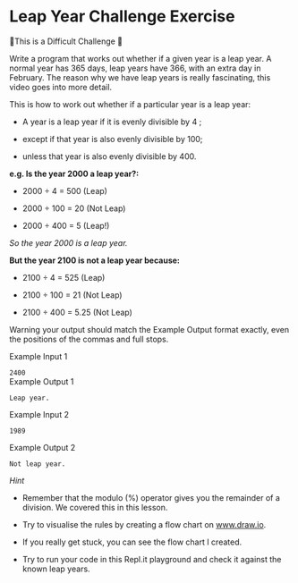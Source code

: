 <h1>Leap Year Challenge Exercise </h1>
💪This is a Difficult Challenge 💪

Write a program that works out whether if a given year is a leap year. A normal year has 365 days, leap years have 366, with an extra day in February. The reason why we have leap years is really fascinating, this video goes into more detail.

This is how to work out whether if a particular year is a leap year:

- A year is a leap year if it is evenly divisible by 4 ;

- except if that year is also evenly divisible by 100;

- unless that year is also evenly divisible by 400.



<strong> e.g. Is the year 2000 a leap year?: </strong>

- 2000 ÷ 4 = 500 (Leap)

- 2000 ÷ 100 = 20 (Not Leap)

- 2000 ÷ 400 = 5 (Leap!)



*So the year 2000 is a leap year.*

<strong> But the year 2100 is not a leap year because:</strong>

- 2100 ÷ 4 = 525 (Leap)

- 2100 ÷ 100 = 21 (Not Leap)
 
- 2100 ÷ 400 = 5.25 (Not Leap)



Warning your output should match the Example Output format exactly, even the positions of the commas and full stops.



Example Input 1

`2400` <br>
Example Output 1

`Leap year.`


Example Input 2

`1989` <br>


Example Output 2

`Not leap year.`


*Hint*

- Remember that the modulo (%) operator gives you the remainder of a division. We covered this in this lesson.

- Try to visualise the rules by creating a flow chart on www.draw.io.

- If you really get stuck, you can see the flow chart I created.

- Try to run your code in this Repl.it playground and check it against the known leap years.

